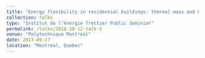 ```yaml
---
title: "Energy flexibility in residential buildings: thermal mass and PV + battery systems"
collection: talks
type: "Institut de l’énergie Trottier Public Seminiar"
permalink: /talks/2018-10-12-talk-5
venue: "Polytechnique Montreal"
date: 2017-09-27
location: "Montreal, Quebec"
---
```

